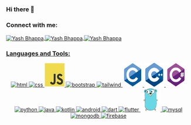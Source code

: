 ### Hi there 👋

<!--
**YashBhappa/YashBhappa** is a ✨ _special_ ✨ repository because its `README.md` (this file) appears on your GitHub profile.

Here are some ideas to get you started:

- 🔭 I’m currently working on ...
- 🌱 I’m currently learning ...
- 👯 I’m looking to collaborate on ...
- 🤔 I’m looking for help with ...
- 💬 Ask me about ...
- 📫 How to reach me: ...
- 😄 Pronouns: ...
- ⚡ Fun fact: ...
-->

<!--  trophy  -->
<!-- <p align="left"> <a href="https://github.com/ryo-ma/github-profile-trophy"><img src="https://github-profile-trophy.vercel.app/?username=YashBhappa" alt="YashBhappa" /> </p>  -->

<h3 align="left">Connect with me:</h3>
<p align="left">
<a href="https://twitter.com/YashBhappa" target="blank">
<img align="center" src="https://raw.githubusercontent.com/rahuldkjain/github-profile-readme-generator/master/src/images/icons/Social/twitter.svg" alt="Yash Bhappa" height="40" width="50" />
<a href="https://www.linkedin.com/in/yash-bhappa-0552a5131//" target="blank"><img align="center" src="https://raw.githubusercontent.com/rahuldkjain/github-profile-readme-generator/master/src/images/icons/Social/linked-in-alt.svg" alt="Yash Bhappa" height="40" width="50" />
<a href="https://instagram.com/_.yashbhappa._" target="blank"><img align="center" src="https://raw.githubusercontent.com/rahuldkjain/github-profile-readme-generator/master/src/images/icons/Social/instagram.svg" alt="Yash Bhappa" height="40" width="50" />
</p>

<p align="left">
<h3 align="left">Languages and Tools:</h3>
<p align="center">
      <img src="https://www.vectorlogo.zone/logos/w3_html5/w3_html5-icon.svg" alt="html" width="55" height="65"/>
      <img src="https://www.vectorlogo.zone/logos/w3_css/w3_css-icon.svg" alt="css" width="55" height="65"/>
      <!--<img src="https://www.vectorlogo.zone/logos/sass-lang/sass-lang-icon.svg" alt="sass" width="65" height="65"/>-->
      <img src="https://raw.githubusercontent.com/devicons/devicon/master/icons/javascript/javascript-original.svg" alt="javascript" width="55" height="65"/>
      <img src="https://www.vectorlogo.zone/logos/getbootstrap/getbootstrap-icon.svg" alt="bootstrap" width="55" height="65"/>
      <img src="https://www.vectorlogo.zone/logos/tailwindcss/tailwindcss-icon.svg" alt="tailwind" width="55" height="65"/>
      <!--<img src="https://www.vectorlogo.zone/logos/typescriptlang/typescriptlang-icon.svg" alt="typescript" width="65" height="65"/>
      <img src="https://www.vectorlogo.zone/logos/nodejs/nodejs-icon.svg" alt="node" width="55" height="65"/>
      <img src="https://github.com/cheesits456/cheesits456/blob/master/icons/express.png" alt="express" width="65" height="65"/>
      <img src="https://www.vectorlogo.zone/logos/angular/angular-icon.svg" alt="angular" width="55" height="65"/>
      <img src="https://www.vectorlogo.zone/logos/reactjs/reactjs-icon.svg" alt="react" width="55" height="65"/>
      <img src="https://raw.githubusercontent.com/devicons/devicon/master/icons/redux/redux-original.svg" alt="redux" width="55" height="65"/>
      <img src="https://www.vectorlogo.zone/logos/vuejs/vuejs-icon.svg" alt="vue" width="55" height="65"/>
      <img src="https://www.vectorlogo.zone/logos/laravel/laravel-icon.svg" alt="laravel" width=55 height=65/>
      <img src="https://www.vectorlogo.zone/logos/jquery/jquery-icon.svg" alt="jquery" width=55 height=65/>
      <img src="https://raw.githubusercontent.com/devicons/devicon/master/icons/flask/flask-original.svg" alt="flask" width="55" height="65"/>
      <img src="https://raw.githubusercontent.com/devicons/devicon/master/icons/django/django-plain.svg" alt="django" width="55" height="65"/>-->
      <img src="https://raw.githubusercontent.com/devicons/devicon/master/icons/c/c-original.svg" alt="c" width="55" height="65"/>  
      <img src="https://raw.githubusercontent.com/devicons/devicon/master/icons/cplusplus/cplusplus-original.svg" alt="c++" width="55" height="65"/>  
      <img src="https://raw.githubusercontent.com/devicons/devicon/master/icons/csharp/csharp-original.svg" alt="c#" width="55" height="65"/>  
      <img src="https://www.vectorlogo.zone/logos/python/python-icon.svg" alt="python" width="55" height="55"/>
      <!--<img src="https://www.vectorlogo.zone/logos/scala-lang/scala-lang-icon.svg" alt="scala" width="75" height="65"/>-->
      <img src="https://www.vectorlogo.zone/logos/java/java-icon.svg" alt="java" width="65" height="65"/> 
      <img src="https://www.vectorlogo.zone/logos/kotlin/kotlin-icon.svg" alt="kotlin" width="55" height="55"/>
      <img src="https://www.vectorlogo.zone/logos/android/android-icon.svg" alt="android" width="55" height="55"/>
      <img src="https://www.vectorlogo.zone/logos/dartlang/dartlang-icon.svg" alt="dart" width="55" height="55"/>
      <img src="https://www.vectorlogo.zone/logos/flutterio/flutterio-icon.svg" alt="flutter" width="55" height="55"/>
      <img src="https://raw.githubusercontent.com/devicons/devicon/master/icons/go/go-original.svg" alt="go" width="55" height="65"/>              
      <img src="https://www.vectorlogo.zone/logos/mysql/mysql-icon.svg" alt="mysql" width="55" height="65"/>
      <img src="https://www.vectorlogo.zone/logos/mongodb/mongodb-icon.svg" alt="mongodb" width="55" height="65"/>
      <img src="https://www.vectorlogo.zone/logos/firebase/firebase-icon.svg" alt="firebase" width="55" height="65"/>
      <!--<img src="https://www.vectorlogo.zone/logos/docker/docker-icon.svg" alt="kubernetes" width="55" height="55"/>
       <img src="https://www.vectorlogo.zone/logos/kubernetes/kubernetes-icon.svg" alt="kubernetes" width="55" height="55"/>-->
</p>


<!--  stats -->
<!--
-<h3 align="left">Stats:</h3>
-<p><img align="left" src="https://github-readme-stats.vercel.app/api/top-langs?username=YashBhappa&show_icons=true&locale=en&layout=compact" alt="YashBhappa" /></p>
-<p>&nbsp;<img align="center" src="https://github-readme-stats.vercel.app/api?username=YashBhappa&show_icons=true&locale=en" alt="YashBhappa" /></p>
-<p><img align="center" src="https://github-readme-streak-stats.herokuapp.com/?user=YashBhappa&" alt="YashBhappa" /></p>
-->
